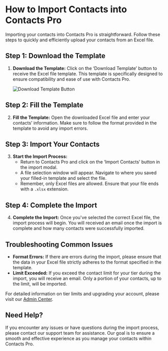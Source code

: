 # How to Import Contacts into Contacts Pro

Importing your contacts into Contacts Pro is straightforward. Follow these steps to quickly and efficiently upload your contacts from an Excel file.

## Step 1: Download the Template

1. **Download the Template:** Click on the ‘Download Template’ button to receive the Excel file template. This template is specifically designed to ensure compatibility and ease of use with Contacts Pro.

   ![Download Template Button](/assets/img/teams-pro/importButton.png)

## Step 2: Fill the Template

2. **Fill the Template:** Open the downloaded Excel file and enter your contacts’ information. Make sure to follow the format provided in the template to avoid any import errors.

## Step 3: Import Your Contacts

3. **Start the Import Process:**
   - Return to Contacts Pro and click on the ‘Import Contacts’ button in the import modal.
   - A file selection window will appear. Navigate to where you saved your filled-in template and select the file.
   - Remember, only Excel files are allowed. Ensure that your file ends with a `.xlsx` extension.

## Step 4: Complete the Import

4. **Complete the Import:** Once you've selected the correct Excel file, the import process will begin. You will received an email once the import is complete and how many contacts were successfully imported.

## Troubleshooting Common Issues

- **Format Errors:** If there are errors during the import, please ensure that the data in your Excel file strictly adheres to the format specified in the template.
- **Limit Exceeded:** If you exceed the contact limit for your tier during the import, you will receive an email. Only a portion of your contacts, up to the limit, will be imported.

For detailed information on tier limits and upgrading your account, please visit our [Admin Center](https://admin.teams-pro.com/).

## Need Help?

If you encounter any issues or have questions during the import process, please contact our support team for assistance. Our goal is to ensure a smooth and effective experience as you manage your contacts within Contacts Pro.

<Hubspot />